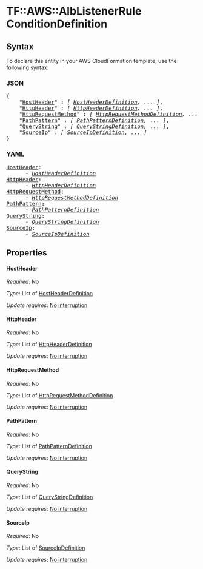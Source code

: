 # TF::AWS::AlbListenerRule ConditionDefinition

## Syntax

To declare this entity in your AWS CloudFormation template, use the following syntax:

### JSON

<pre>
{
    "<a href="#hostheader" title="HostHeader">HostHeader</a>" : <i>[ <a href="hostheaderdefinition.md">HostHeaderDefinition</a>, ... ]</i>,
    "<a href="#httpheader" title="HttpHeader">HttpHeader</a>" : <i>[ <a href="httpheaderdefinition.md">HttpHeaderDefinition</a>, ... ]</i>,
    "<a href="#httprequestmethod" title="HttpRequestMethod">HttpRequestMethod</a>" : <i>[ <a href="httprequestmethoddefinition.md">HttpRequestMethodDefinition</a>, ... ]</i>,
    "<a href="#pathpattern" title="PathPattern">PathPattern</a>" : <i>[ <a href="pathpatterndefinition.md">PathPatternDefinition</a>, ... ]</i>,
    "<a href="#querystring" title="QueryString">QueryString</a>" : <i>[ <a href="querystringdefinition.md">QueryStringDefinition</a>, ... ]</i>,
    "<a href="#sourceip" title="SourceIp">SourceIp</a>" : <i>[ <a href="sourceipdefinition.md">SourceIpDefinition</a>, ... ]</i>
}
</pre>

### YAML

<pre>
<a href="#hostheader" title="HostHeader">HostHeader</a>: <i>
      - <a href="hostheaderdefinition.md">HostHeaderDefinition</a></i>
<a href="#httpheader" title="HttpHeader">HttpHeader</a>: <i>
      - <a href="httpheaderdefinition.md">HttpHeaderDefinition</a></i>
<a href="#httprequestmethod" title="HttpRequestMethod">HttpRequestMethod</a>: <i>
      - <a href="httprequestmethoddefinition.md">HttpRequestMethodDefinition</a></i>
<a href="#pathpattern" title="PathPattern">PathPattern</a>: <i>
      - <a href="pathpatterndefinition.md">PathPatternDefinition</a></i>
<a href="#querystring" title="QueryString">QueryString</a>: <i>
      - <a href="querystringdefinition.md">QueryStringDefinition</a></i>
<a href="#sourceip" title="SourceIp">SourceIp</a>: <i>
      - <a href="sourceipdefinition.md">SourceIpDefinition</a></i>
</pre>

## Properties

#### HostHeader

_Required_: No

_Type_: List of <a href="hostheaderdefinition.md">HostHeaderDefinition</a>

_Update requires_: [No interruption](https://docs.aws.amazon.com/AWSCloudFormation/latest/UserGuide/using-cfn-updating-stacks-update-behaviors.html#update-no-interrupt)

#### HttpHeader

_Required_: No

_Type_: List of <a href="httpheaderdefinition.md">HttpHeaderDefinition</a>

_Update requires_: [No interruption](https://docs.aws.amazon.com/AWSCloudFormation/latest/UserGuide/using-cfn-updating-stacks-update-behaviors.html#update-no-interrupt)

#### HttpRequestMethod

_Required_: No

_Type_: List of <a href="httprequestmethoddefinition.md">HttpRequestMethodDefinition</a>

_Update requires_: [No interruption](https://docs.aws.amazon.com/AWSCloudFormation/latest/UserGuide/using-cfn-updating-stacks-update-behaviors.html#update-no-interrupt)

#### PathPattern

_Required_: No

_Type_: List of <a href="pathpatterndefinition.md">PathPatternDefinition</a>

_Update requires_: [No interruption](https://docs.aws.amazon.com/AWSCloudFormation/latest/UserGuide/using-cfn-updating-stacks-update-behaviors.html#update-no-interrupt)

#### QueryString

_Required_: No

_Type_: List of <a href="querystringdefinition.md">QueryStringDefinition</a>

_Update requires_: [No interruption](https://docs.aws.amazon.com/AWSCloudFormation/latest/UserGuide/using-cfn-updating-stacks-update-behaviors.html#update-no-interrupt)

#### SourceIp

_Required_: No

_Type_: List of <a href="sourceipdefinition.md">SourceIpDefinition</a>

_Update requires_: [No interruption](https://docs.aws.amazon.com/AWSCloudFormation/latest/UserGuide/using-cfn-updating-stacks-update-behaviors.html#update-no-interrupt)

